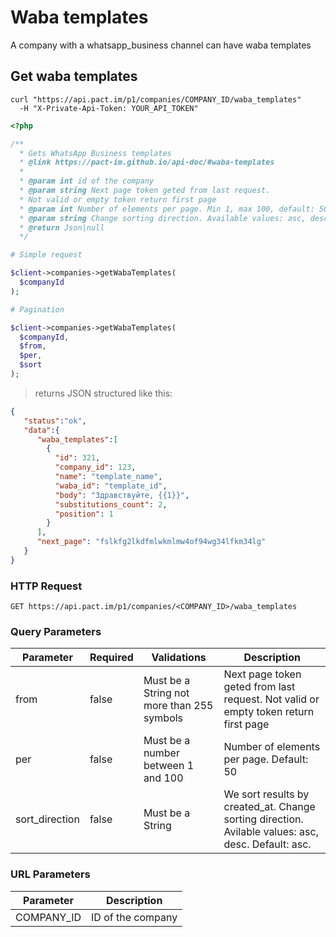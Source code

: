 # Waba templates

A company with a whatsapp_business channel can have waba templates

## Get waba templates

```shell
curl "https://api.pact.im/p1/companies/COMPANY_ID/waba_templates"
  -H "X-Private-Api-Token: YOUR_API_TOKEN"
```

```php
<?php

/**
  * Gets WhatsApp Business templates
  * @link https://pact-im.github.io/api-doc/#waba-templates
  *
  * @param int id of the company
  * @param string Next page token geted from last request.
  * Not valid or empty token return first page
  * @param int Number of elements per page. Min 1, max 100, default: 50
  * @param string Change sorting direction. Available values: asc, desc. Default: asc.
  * @return Json|null
  */

# Simple request

$client->companies->getWabaTemplates(
  $companyId
);

# Pagination

$client->companies->getWabaTemplates(
  $companyId,
  $from,
  $per,
  $sort
);
```

> returns JSON structured like this:

```json
{
   "status":"ok",
   "data":{
      "waba_templates":[
        {
          "id": 321,
          "company_id": 123,
          "name": "template_name",
          "waba_id": "template_id",
          "body": "Здравствуйте, {{1}}",
          "substitutions_count": 2,
          "position": 1
        }
      ],
      "next_page": "fslkfg2lkdfmlwkmlmw4of94wg34lfkm34lg"
   }
}
```

### HTTP Request

`GET https://api.pact.im/p1/companies/<COMPANY_ID>/waba_templates`

### Query Parameters

Parameter | Required | Validations | Description
--------- | -------- | ----------- | -----------
from | false | Must be a String not more than 255 symbols | Next page token geted from last request. Not valid or empty token return first page
per | false | Must be a number between 1 and 100 | Number of elements per page. Default: 50
sort_direction | false | Must be a String | We sort results by created_at. Change sorting direction. Avilable values: asc, desc. Default: asc.

### URL Parameters

Parameter | Description
--------- | -----------
COMPANY_ID | ID of the company
